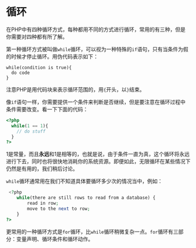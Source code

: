 # 循环

在PHP中有四种循环方式，每种都用不同的方式进行循环，常用的有三种，但是你需要对四种都有所了解。

第一种循环方式被叫做`while`循环，可以视为一种特殊的`if`语句，只有当条件为假的时候才停止循环。用伪代码表示如下：

```text
while(condition is true){
  do code
}
```

注意PHP是用代码块来表示循环范围的，用`{`开头，以`}`结束。

像`if`语句一样，你需要提供一个条件来判断是否继续，但是要注意在循环过程中条件需要改变。看一下下面的代码：

```php
<?php
  while(1 == 1){
    // do stuff
  }
?>
```

1是常量，而且**永远**和1是相等的，也就是说，由于条件一直为真，这个循环将永远进行下去，同时也将很快地消耗你的系统资源。即便如此，无限循环在某些情况下仍然是有用的，我们稍后讨论。

`while`循环通常用在我们不知道具体要循环多少次的情况当中，例如：

```php
 <?php
    while(there are still rows to read from a database) {
        read in row;
        move to the next to row;
    }
?>
```

更常用的一种循环方式是`for`循环，比`while`循环稍微复杂一点。`for`循环有三部分：变量声明、循环条件和循环动作。
